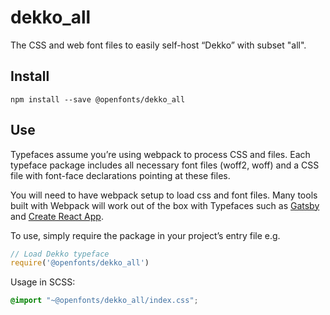 
# dekko_all

The CSS and web font files to easily self-host “Dekko” with subset "all".

## Install

`npm install --save @openfonts/dekko_all`

## Use

Typefaces assume you’re using webpack to process CSS and files. Each typeface
package includes all necessary font files (woff2, woff) and a CSS file with
font-face declarations pointing at these files.

You will need to have webpack setup to load css and font files. Many tools built
with Webpack will work out of the box with Typefaces such as [Gatsby](https://github.com/gatsbyjs/gatsby)
and [Create React App](https://github.com/facebookincubator/create-react-app).

To use, simply require the package in your project’s entry file e.g.

```javascript
// Load Dekko typeface
require('@openfonts/dekko_all')
```

Usage in SCSS:
```scss
@import "~@openfonts/dekko_all/index.css";
```
